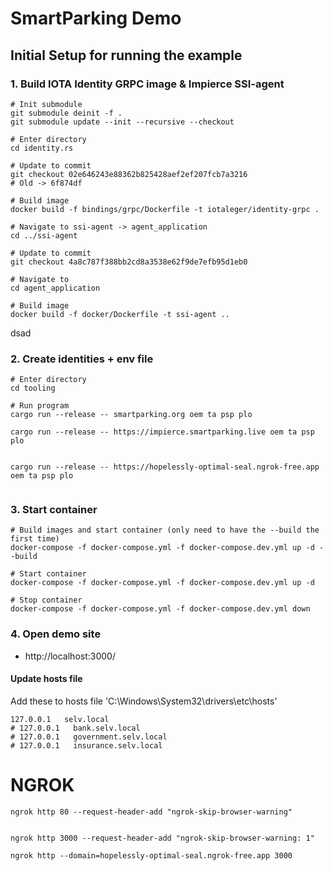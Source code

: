 # SmartParking Demo

## Initial Setup for running the example

### 1. Build IOTA Identity GRPC image & Impierce SSI-agent

```shell
# Init submodule
git submodule deinit -f .
git submodule update --init --recursive --checkout

# Enter directory
cd identity.rs

# Update to commit
git checkout 02e646243e88362b825428aef2ef207fcb7a3216
# Old -> 6f874df

# Build image
docker build -f bindings/grpc/Dockerfile -t iotaleger/identity-grpc .

# Navigate to ssi-agent -> agent_application
cd ../ssi-agent

# Update to commit
git checkout 4a8c787f388bb2cd8a3538e62f9de7efb95d1eb0

# Navigate to
cd agent_application

# Build image
docker build -f docker/Dockerfile -t ssi-agent ..
```

dsad

### 2. Create identities + env file

```shell
# Enter directory
cd tooling

# Run program
cargo run --release -- smartparking.org oem ta psp plo

cargo run --release -- https://impierce.smartparking.live oem ta psp plo


cargo run --release -- https://hopelessly-optimal-seal.ngrok-free.app oem ta psp plo


```

### 3. Start container

```shell
# Build images and start container (only need to have the --build the first time)
docker-compose -f docker-compose.yml -f docker-compose.dev.yml up -d --build

# Start container
docker-compose -f docker-compose.yml -f docker-compose.dev.yml up -d

# Stop container
docker-compose -f docker-compose.yml -f docker-compose.dev.yml down
```

### 4. Open demo site

- http://localhost:3000/

#### Update hosts file

Add these to hosts file 'C:\Windows\System32\drivers\etc\hosts'

```shell
127.0.0.1   selv.local
# 127.0.0.1   bank.selv.local
# 127.0.0.1   government.selv.local
# 127.0.0.1   insurance.selv.local
```

# NGROK

```shell
ngrok http 80 --request-header-add "ngrok-skip-browser-warning"


ngrok http 3000 --request-header-add "ngrok-skip-browser-warning: 1"

ngrok http --domain=hopelessly-optimal-seal.ngrok-free.app 3000
```
